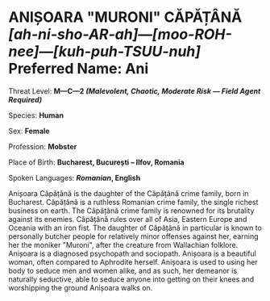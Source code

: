 # ANIȘOARA "MURONI" CĂPĂȚÂNĂ<br>*[ah-ni-sho-AR-ah]—[moo-ROH-nee]—[kuh-puh-TSUU-nuh]*<br>Preferred Name: Ani


Threat Level: **M—C—2 *(Malevolent, Chaotic, Moderate Risk — Field Agent Required)***

Species: **Human**

Sex: **Female**

Profession: **Mobster**

Place of Birth: **Bucharest, București – Ilfov, Romania**

Spoken Languages: ***Romanian*, English**

Anișoara Căpățână is the daughter of the Căpățână crime family, born in Bucharest. Căpățână is a ruthless Romanian crime family, the single richest business on earth. The Căpățână crime family is renowned for its brutality against its enemies. Căpățână rules over all of Asia, Eastern Europe and Oceania with an iron fist. The daughter of Căpățână in particular is known to personally butcher people for relatively minor offenses against her, earning her the moniker "Muroni", after the creature from Wallachian folklore. Anișoara is a diagnosed psychopath and sociopath. Anișoara is a beautiful woman, often compared to Aphrodite herself. Anișoara is used to using her body to seduce men and women alike, and as such, her demeanor is naturally seductive, able to seduce anyone into getting on their knees and worshipping the ground Anișoara walks on.
